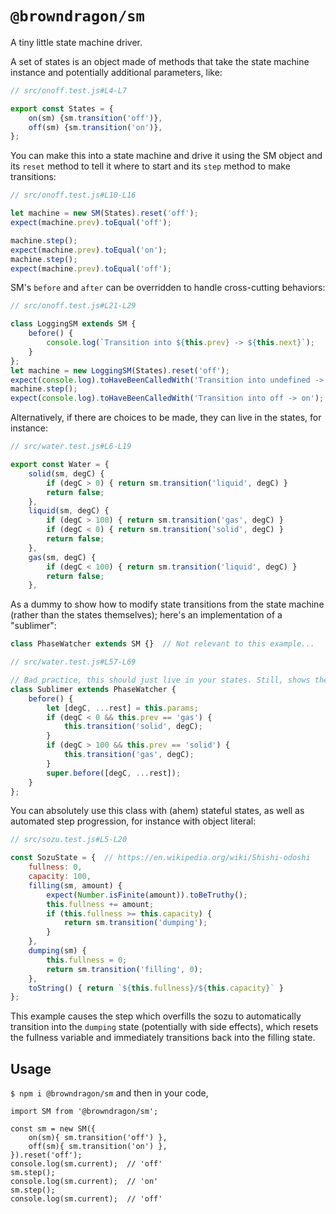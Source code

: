 # `@browndragon/sm`

A tiny little state machine driver.

A set of states is an object made of methods that take the state machine instance and potentially additional parameters, like:
```js
// src/onoff.test.js#L4-L7

export const States = {
    on(sm) {sm.transition('off')},
    off(sm) {sm.transition('on')},
};
```
You can make this into a state machine and drive it using the SM object and its `reset` method to tell it where to start and its `step` method to make transitions:
```js
// src/onoff.test.js#L10-L16

let machine = new SM(States).reset('off');
expect(machine.prev).toEqual('off');

machine.step();
expect(machine.prev).toEqual('on');
machine.step();
expect(machine.prev).toEqual('off');
```
SM's `before` and `after` can be overridden to handle cross-cutting behaviors:
```js
// src/onoff.test.js#L21-L29

class LoggingSM extends SM {
    before() {
        console.log(`Transition into ${this.prev} -> ${this.next}`);
    }
};
let machine = new LoggingSM(States).reset('off');
expect(console.log).toHaveBeenCalledWith('Transition into undefined -> off');
machine.step();
expect(console.log).toHaveBeenCalledWith('Transition into off -> on');
```

Alternatively, if there are choices to be made, they can live in the states, for instance:
```js
// src/water.test.js#L6-L19

export const Water = {
    solid(sm, degC) {
        if (degC > 0) { return sm.transition('liquid', degC) }
        return false;
    },
    liquid(sm, degC) {
        if (degC > 100) { return sm.transition('gas', degC) }
        if (degC < 0) { return sm.transition('solid', degC) }
        return false;
    },
    gas(sm, degC) {
        if (degC < 100) { return sm.transition('liquid', degC) }
        return false;
    },
```
As a dummy to show how to modify state transitions from the state machine (rather than the states themselves); here's an implementation of a "sublimer":
```js
class PhaseWatcher extends SM {}  // Not relevant to this example...
```
```js
// src/water.test.js#L57-L69

// Bad practice, this should just live in your states. Still, shows the principle that you might want to redirect some or all state transitions, such as for errors or similar.
class Sublimer extends PhaseWatcher {
    before() {
        let [degC, ...rest] = this.params;
        if (degC < 0 && this.prev == 'gas') {
            this.transition('solid', degC);
        }
        if (degC > 100 && this.prev == 'solid') {
            this.transition('gas', degC);
        }
        super.before([degC, ...rest]);
    }
};
```

You can absolutely use this class with (ahem) stateful states, as well as automated step progression, for instance with object literal:
```js
// src/sozu.test.js#L5-L20

const SozuState = {  // https://en.wikipedia.org/wiki/Shishi-odoshi
    fullness: 0,
    capacity: 100,
    filling(sm, amount) {
        expect(Number.isFinite(amount)).toBeTruthy();
        this.fullness += amount;
        if (this.fullness >= this.capacity) {
            return sm.transition('dumping');
        }
    },
    dumping(sm) {
        this.fullness = 0;
        return sm.transition('filling', 0);
    },
    toString() { return `${this.fullness}/${this.capacity}` }
};
```
This example causes the step which overfills the sozu to automatically transition into the `dumping` state (potentially with side effects), which resets the fullness variable and immediately transitions back into the filling state.

## Usage
`$ npm i @browndragon/sm` and then in your code,
```
import SM from '@browndragon/sm';

const sm = new SM({
    on(sm){ sm.transition('off') },
    off(sm){ sm.transition('on') },
}).reset('off');
console.log(sm.current);  // 'off'
sm.step();
console.log(sm.current);  // 'on'
sm.step();
console.log(sm.current);  // 'off'
```
